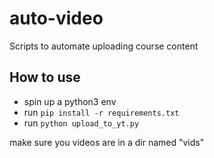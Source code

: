 # auto-video
Scripts to automate uploading course content

## How to use
- spin up a python3 env
- run ```pip install -r requirements.txt```
- run ```python upload_to_yt.py```

make sure you videos are in a dir named "vids"
